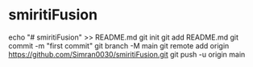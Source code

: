 # smiritiFusion
echo "# smiritiFusion" >> README.md
git init
git add README.md
git commit -m "first commit"
git branch -M main
git remote add origin https://github.com/Simran0030/smiritiFusion.git
git push -u origin main

